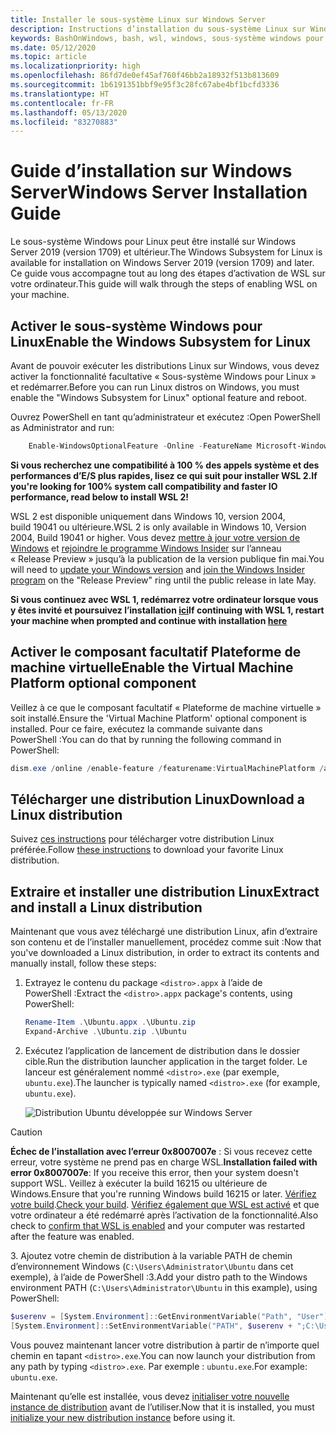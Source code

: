 ```yaml
---
title: Installer le sous-système Linux sur Windows Server
description: Instructions d’installation du sous-système Linux sur Windows Server.
keywords: BashOnWindows, bash, wsl, windows, sous-système windows pour linux, sous-système windows, ubuntu, windows server
ms.date: 05/12/2020
ms.topic: article
ms.localizationpriority: high
ms.openlocfilehash: 86fd7de0ef45af760f46bb2a18932f513b813609
ms.sourcegitcommit: 1b6191351bbf9e95f3c28fc67abe4bf1bcfd3336
ms.translationtype: HT
ms.contentlocale: fr-FR
ms.lasthandoff: 05/13/2020
ms.locfileid: "83270883"
---
```

# <a name="windows-server-installation-guide"></a><span data-ttu-id="3bc5e-104">Guide d’installation sur Windows Server</span><span class="sxs-lookup"><span data-stu-id="3bc5e-104">Windows Server Installation Guide</span></span>

<span data-ttu-id="3bc5e-105">Le sous-système Windows pour Linux peut être installé sur Windows Server 2019 (version 1709) et ultérieur.</span><span class="sxs-lookup"><span data-stu-id="3bc5e-105">The Windows Subsystem for Linux is available for installation on Windows Server 2019 (version 1709) and later.</span></span> <span data-ttu-id="3bc5e-106">Ce guide vous accompagne tout au long des étapes d’activation de WSL sur votre ordinateur.</span><span class="sxs-lookup"><span data-stu-id="3bc5e-106">This guide will walk through the steps of enabling WSL on your machine.</span></span>

## <a name="enable-the-windows-subsystem-for-linux"></a><span data-ttu-id="3bc5e-107">Activer le sous-système Windows pour Linux</span><span class="sxs-lookup"><span data-stu-id="3bc5e-107">Enable the Windows Subsystem for Linux</span></span>

<span data-ttu-id="3bc5e-108">Avant de pouvoir exécuter les distributions Linux sur Windows, vous devez activer la fonctionnalité facultative « Sous-système Windows pour Linux » et redémarrer.</span><span class="sxs-lookup"><span data-stu-id="3bc5e-108">Before you can run Linux distros on Windows, you must enable the "Windows Subsystem for Linux" optional feature and reboot.</span></span>

<span data-ttu-id="3bc5e-109">Ouvrez PowerShell en tant qu’administrateur et exécutez :</span><span class="sxs-lookup"><span data-stu-id="3bc5e-109">Open PowerShell as Administrator and run:</span></span>

```powershell
    Enable-WindowsOptionalFeature -Online -FeatureName Microsoft-Windows-Subsystem-Linux

```

<span data-ttu-id="3bc5e-110">**Si vous recherchez une compatibilité à 100 % des appels système et des performances d’E/S plus rapides, lisez ce qui suit pour installer WSL 2.**</span><span class="sxs-lookup"><span data-stu-id="3bc5e-110">**If you're looking for 100% system call compatibility and faster IO performance, read below to install WSL 2!**</span></span>

<span data-ttu-id="3bc5e-111">WSL 2 est disponible uniquement dans Windows 10, version 2004, build 19041 ou ultérieure.</span><span class="sxs-lookup"><span data-stu-id="3bc5e-111">WSL 2 is only available in Windows 10, Version 2004, Build 19041 or higher.</span></span> <span data-ttu-id="3bc5e-112">Vous devez [mettre à jour votre version de Windows](ms-settings:windowsupdate) et [rejoindre le programme Windows Insider](https://insider.windows.com/insidersigninboth/) sur l’anneau « Release Preview » jusqu’à la publication de la version publique fin mai.</span><span class="sxs-lookup"><span data-stu-id="3bc5e-112">You will need to [update your Windows version](ms-settings:windowsupdate) and [join the Windows Insider program](https://insider.windows.com/insidersigninboth/) on the "Release Preview" ring until the public release in late May.</span></span>

<span data-ttu-id="3bc5e-113">**Si vous continuez avec WSL 1, redémarrez votre ordinateur lorsque vous y êtes invité et poursuivez l’installation [ici](./install-on-server.md#download-a-linux-distribution)**</span><span class="sxs-lookup"><span data-stu-id="3bc5e-113">**If continuing with WSL 1, restart your machine when prompted and continue with installation [here](./install-on-server.md#download-a-linux-distribution)**</span></span>

## <a name="enable-the-virtual-machine-platform-optional-component"></a><span data-ttu-id="3bc5e-114">Activer le composant facultatif Plateforme de machine virtuelle</span><span class="sxs-lookup"><span data-stu-id="3bc5e-114">Enable the Virtual Machine Platform optional component</span></span>

<span data-ttu-id="3bc5e-115">Veillez à ce que le composant facultatif « Plateforme de machine virtuelle » soit installé.</span><span class="sxs-lookup"><span data-stu-id="3bc5e-115">Ensure the 'Virtual Machine Platform' optional component is installed.</span></span> <span data-ttu-id="3bc5e-116">Pour ce faire, exécutez la commande suivante dans PowerShell :</span><span class="sxs-lookup"><span data-stu-id="3bc5e-116">You can do that by running the following command in PowerShell:</span></span>

```powershell
dism.exe /online /enable-feature /featurename:VirtualMachinePlatform /all /norestart
```

## <a name="download-a-linux-distribution"></a><span data-ttu-id="3bc5e-117">Télécharger une distribution Linux</span><span class="sxs-lookup"><span data-stu-id="3bc5e-117">Download a Linux distribution</span></span>

<span data-ttu-id="3bc5e-118">Suivez [ces instructions](install-manual.md) pour télécharger votre distribution Linux préférée.</span><span class="sxs-lookup"><span data-stu-id="3bc5e-118">Follow [these instructions](install-manual.md) to download your favorite Linux distribution.</span></span>

## <a name="extract-and-install-a-linux-distribution"></a><span data-ttu-id="3bc5e-119">Extraire et installer une distribution Linux</span><span class="sxs-lookup"><span data-stu-id="3bc5e-119">Extract and install a Linux distribution</span></span>

<span data-ttu-id="3bc5e-120">Maintenant que vous avez téléchargé une distribution Linux, afin d’extraire son contenu et de l’installer manuellement, procédez comme suit :</span><span class="sxs-lookup"><span data-stu-id="3bc5e-120">Now that you've downloaded a Linux distribution, in order to extract its contents and manually install, follow these steps:</span></span>

1. <span data-ttu-id="3bc5e-121">Extrayez le contenu du package `<distro>.appx` à l’aide de PowerShell :</span><span class="sxs-lookup"><span data-stu-id="3bc5e-121">Extract the `<distro>.appx` package's contents, using PowerShell:</span></span>

    ```powershell
    Rename-Item .\Ubuntu.appx .\Ubuntu.zip
    Expand-Archive .\Ubuntu.zip .\Ubuntu
    ```

2. <span data-ttu-id="3bc5e-122">Exécutez l’application de lancement de distribution dans le dossier cible.</span><span class="sxs-lookup"><span data-stu-id="3bc5e-122">Run the distribution launcher application in the target folder.</span></span> <span data-ttu-id="3bc5e-123">Le lanceur est généralement nommé `<distro>.exe` (par exemple, `ubuntu.exe`).</span><span class="sxs-lookup"><span data-stu-id="3bc5e-123">The launcher is typically named `<distro>.exe` (for example, `ubuntu.exe`).</span></span>

    ![Distribution Ubuntu développée sur Windows Server](media/server-appx-expand.png)

> [!CAUTION]
> <span data-ttu-id="3bc5e-125">**Échec de l’installation avec l’erreur 0x8007007e** : Si vous recevez cette erreur, votre système ne prend pas en charge WSL.</span><span class="sxs-lookup"><span data-stu-id="3bc5e-125">**Installation failed with error 0x8007007e**: If you receive this error, then your system doesn't support WSL.</span></span> <span data-ttu-id="3bc5e-126">Veillez à exécuter la build 16215 ou ultérieure de Windows.</span><span class="sxs-lookup"><span data-stu-id="3bc5e-126">Ensure that you're running Windows build 16215 or later.</span></span> <span data-ttu-id="3bc5e-127">[Vérifiez votre build](troubleshooting.md#check-your-build-number).</span><span class="sxs-lookup"><span data-stu-id="3bc5e-127">[Check your build](troubleshooting.md#check-your-build-number).</span></span> <span data-ttu-id="3bc5e-128">[Vérifiez également que WSL est activé](troubleshooting.md#confirm-wsl-is-enabled) et que votre ordinateur a été redémarré après l’activation de la fonctionnalité.</span><span class="sxs-lookup"><span data-stu-id="3bc5e-128">Also check to [confirm that WSL is enabled](troubleshooting.md#confirm-wsl-is-enabled) and your computer was restarted after the feature was enabled.</span></span>  

<span data-ttu-id="3bc5e-129">3. Ajoutez votre chemin de distribution à la variable PATH de chemin d’environnement Windows (`C:\Users\Administrator\Ubuntu` dans cet exemple), à l’aide de PowerShell :</span><span class="sxs-lookup"><span data-stu-id="3bc5e-129">3.Add your distro path to the Windows environment PATH (`C:\Users\Administrator\Ubuntu` in this example), using PowerShell:</span></span>

```powershell
$userenv = [System.Environment]::GetEnvironmentVariable("Path", "User")
[System.Environment]::SetEnvironmentVariable("PATH", $userenv + ";C:\Users\Administrator\Ubuntu", "User")
```

<span data-ttu-id="3bc5e-130">Vous pouvez maintenant lancer votre distribution à partir de n’importe quel chemin en tapant `<distro>.exe`.</span><span class="sxs-lookup"><span data-stu-id="3bc5e-130">You can now launch your distribution from any path by typing `<distro>.exe`.</span></span> <span data-ttu-id="3bc5e-131">Par exemple : `ubuntu.exe`.</span><span class="sxs-lookup"><span data-stu-id="3bc5e-131">For example: `ubuntu.exe`.</span></span>

<span data-ttu-id="3bc5e-132">Maintenant qu’elle est installée, vous devez [initialiser votre nouvelle instance de distribution](initialize-distro.md) avant de l’utiliser.</span><span class="sxs-lookup"><span data-stu-id="3bc5e-132">Now that it is installed, you must [initialize your new distribution instance](initialize-distro.md) before using it.</span></span>
